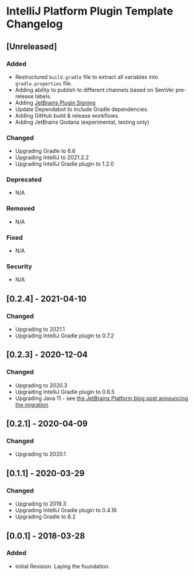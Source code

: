 <!-- Keep a Changelog guide -> https://keepachangelog.com -->

# IntelliJ Platform Plugin Template Changelog

## [Unreleased]

### Added

- Restructured `build.gradle` file to extract all variables into `gradle.properties` file.
- Adding ability to publish to different channels based on SemVer pre-release labels.
- Adding [JetBrains Plugin Signing](https://plugins.jetbrains.com/docs/intellij/plugin-signing.html)
- Update Dependabot to include Gradle dependencies.
- Adding GitHub build & release workflows.
- Adding JetBrains Qodana (experimental, testing only)

### Changed

- Upgrading Gradle to 6.6
- Upgrading IntelliJ to 2021.2.2
- Upgrading IntelliJ Gradle plugin to 1.2.0

### Deprecated

- N/A

### Removed

- N/A

### Fixed

- N/A

### Security

- N/A

## [0.2.4] - 2021-04-10

### Changed

- Upgrading to 2021.1
- Upgrading IntelliJ Gradle plugin to 0.7.2

## [0.2.3] - 2020-12-04

### Changed

- Upgrading to 2020.3
- Upgrading IntelliJ Gradle plugin to 0.6.5
- Upgrading Java 11 - see <a href="https://blog.jetbrains.com/platform/2020/09/intellij-project-migrates-to-java-11/">
  the JetBrains Platform blog post announcing the migration</a>

## [0.2.1] - 2020-04-09

### Changed

- Upgrading to 2020.1

## [0.1.1] - 2020-03-29

### Changed

- Upgrading to 2019.3
- Upgrading IntelliJ Gradle plugin to 0.4.16
- Upgrading Gradle to 6.2

## [0.0.1] - 2018-03-28

### Added

- Initial Revision. Laying the foundation.
